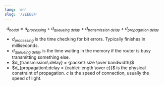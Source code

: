 ```yaml
---
lang: 'en'
slug: '/2EEEE4'
---
```


$$
d_{nodal} = d_{processing} + d_{queueing\:delay} + d_{transmission\:delay} + d_{propagation\:delay}
$$

- $d_{processing}$ is the time checking for bit errors. Typically finishes in milliseconds.
- $d_{queueing\:delay}$ is the time waiting in the memory if the router is busy transmitting something else.
- $d_{transmission\:delay} = {packet\:size \over bandwidth}$
- $d_{propagation\:delay = {cable\:length \over c}}$ is the physical constraint of propagation. $c$ is the speed of connection, usually the speed of light.
